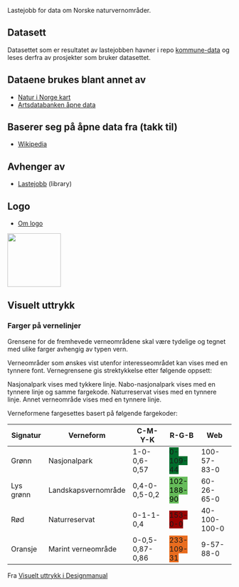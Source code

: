 Lastejobb for data om Norske naturvernområder.

## Datasett

Datasettet som er resultatet av lastejobben havner i repo [kommune-data](https://github.com/Artsdatabanken/kommune-data) og leses derfra av prosjekter som bruker datasettet.

## Dataene brukes blant annet av

* [Natur i Norge kart](https://github.com/Artsdatabanken/nin-kart-frontend)
* [Artsdatabanken åpne data](https://data.artsdatabanken.no/)

## Baserer seg på åpne data fra (takk til)

* [Wikipedia](https://no.wikipedia.org)

## Avhenger av

* [Lastejobb](https://github.com/Artsdatabanken/lastejobb) (library)

## Logo

* [Om logo](./logo/README.md)

<img style="width:120px" src="./build/logo.svg">

## Visuelt uttrykk

### Farger på vernelinjer
Grensene for de fremhevede verneområdene skal være tydelige og tegnet med ulike farger avhengig av typen vern.

Verneområder som ønskes vist utenfor interesseområdet kan vises med en tynnere font. Vernegrensene gis strektykkelse etter følgende oppsett:

Nasjonalpark vises med tykkere linje.
Nabo-nasjonalpark vises med en tynnere linje og samme fargekode.
Naturreservat vises med en tynnere linje.
Annet verneområde vises med en tynnere linje.


Verneformene fargesettes basert på følgende fargekoder:

| Signatur  | Verneform           | C-M-Y-K         | R-G-B                                                                                     | Web          |
| --------- | ------------------- | --------------- | ----------------------------------------------------------------------------------------- | ------------ |
| Grønn     | Nasjonalpark        | 1-0-0,6-0,57    | <span style="_color:pink;  background-color:rgb(0,109,44)">0-109-44</span>                | 100-57-83-0  |
| Lys grønn | Landskapsvernområde | 0,4-0-0,5-0,2   | <span style="color:black;  background-color:rgb(102,188,90)">102-188-90</span>            | 60-26-65-0   |
| Rød       | Naturreservat       | 0-1-1-0,4       | <span style="_color:pink;  background-color:rgb(153,0,0)">153-0-0</span>                  | 40-100-100-0 |
| Oransje   | Marint verneområde  | 0-0,5-0,87-0,86 | <span style="_background-color:pink;  background-color:rgb(233,109,31)">233-109-31</span> | 9-57-88-0    |

Fra [Visuelt uttrykk i Designmanual](https://designmanual.norgesnasjonalparker.no/kart/visuelt-uttrykk)